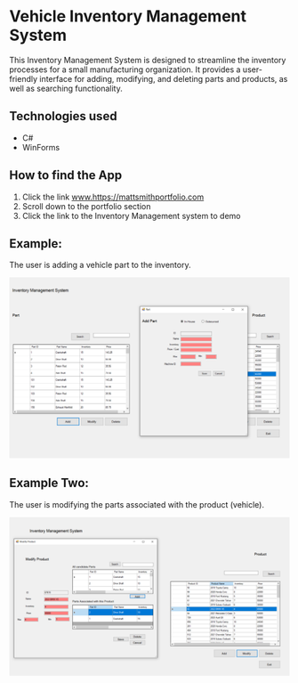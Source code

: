 # Vehicle Inventory Management System 

This Inventory Management System is designed to streamline the inventory processes for a small manufacturing organization. 
It provides a user-friendly interface for adding, modifying, and deleting parts and products, as well as searching functionality.


## Technologies used
* C#
* WinForms 

## How to find the App
1. Click the link www.https://mattsmithportfolio.com
3. Scroll down to the portfolio section
4. Click the link to the Inventory Management system to demo

   
## Example:
The user is adding a vehicle part to the inventory.
   
![Header Section](/assets/inventory-system-screenshot.PNG)

## Example Two:
The user is modifying the parts associated with the product (vehicle).

![Portfolio Section](/assets/inventory-system-screenshot-two.PNG)


